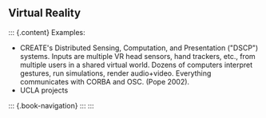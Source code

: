 ## Virtual Reality

::: {.content}
Examples:

-   CREATE\'s Distributed Sensing, Computation, and Presentation
    (\"DSCP\") systems. Inputs are multiple VR head sensors, hand
    trackers, etc., from multiple users in a shared virtual world.
    Dozens of computers interpret gestures, run simulations, render
    audio+video. Everything communicates with CORBA and OSC. (Pope
    2002).
-   UCLA projects

::: {.book-navigation}
:::
:::
